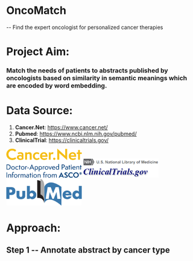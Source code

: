 # OncoMatch
-- Find the expert oncologist for personalized cancer therapies

# Project Aim:
### Match the needs of patients to abstracts published by oncologists based on similarity in semantic meanings which are encoded by word embedding.

# Data Source:
1. **Cancer.Net**: https://www.cancer.net/
2. **Pubmed**: https://www.ncbi.nlm.nih.gov/pubmed/
3. **ClinicalTrial**: https://clinicaltrials.gov/
<img src='https://github.com/xiey1/OncoMatch/blob/master/images/cancernet.png' width=200px>
<img src='https://github.com/xiey1/OncoMatch/blob/master/images/ct.gov-nlm-nih-logo.png' width=200px>
<img src='https://github.com/xiey1/OncoMatch/blob/master/images/pubmed.png' width=200px>

# Approach:
## Step 1 -- Annotate abstract by cancer type

